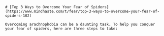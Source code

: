 
    # [Top 3 Ways to Overcome Your Fear of Spiders](https://www.mindhaste.com/t/fear/top-3-ways-to-overcome-your-fear-of-spiders-102)

    Overcoming arachnophobia can be a daunting task. To help you conquer your fear of spiders, here are three steps to take:
    